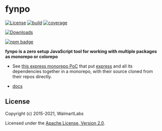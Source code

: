 # fynpo <!-- omit in toc -->

[![License][license-image]][license-url]
[![build][build-image]][build-url]
[![coverage][coverage-image]][coverage-url]

[![Downloads][downloads-image]][downloads-url]

[![npm badge][npm-badge-png]][package-url]

**fynpo is a zero setup JavaScript tool for working with multiple packages as monorepo or colorepo**

- See [this express monorepo PoC](https://github.com/jchip/express-monorepo) that put [express](https://expressjs.com/) and all its dependencies together in a monorepo, with their source cloned from their repos directly.

- [docs](https://jchip.github.io/fynpo/docs/intro)

## License

Copyright (c) 2015-2021, WalmartLabs

Licensed under the [Apache License, Version 2.0](https://www.apache.org/licenses/LICENSE-2.0).

<!-- License badges -->

[license-image]: https://img.shields.io/npm/l/fynpo.svg
[license-url]: LICENSE

<!-- CI and coverage badges -->

[build-image]: https://github.com/jchip/fynpo/actions/workflows/ci.yml/badge.svg
[build-url]: https://github.com/jchip/fynpo/actions/workflows/ci.yml
[coverage-image]: https://coveralls.io/repos/github/electrode-io/fynpo/badge.svg?branch=main
[coverage-url]: https://coveralls.io/github/electrode-io/fynpo?branch=main

<!-- david-dm badges -->

[deps-svg]: https://david-dm.org/electrode-io/fynpo.svg?path=packages%2Ffynpo
[deps-url]: https://david-dm.org/electrode-io/fynpo?path=packages%2Ffynpo
[dev-deps-svg]: https://david-dm.org/electrode-io/fynpo/dev-status.svg?path=packages%2Ffynpo&type=dev
[dev-deps-url]: https://david-dm.org/electrode-io/fynpo?path=packages%2Ffynpo&type=dev

<!-- npm badges -->

[npm-badge-png]: https://nodei.co/npm/fynpo.png?downloads=true&stars=true
[package-url]: https://npmjs.com/package/fynpo
[npm-version-svg]: https://versionbadg.es/fynpo.svg
[downloads-image]: https://img.shields.io/npm/dm/fynpo.svg
[downloads-url]: https://npm-stat.com/charts.html?package=fynpo
